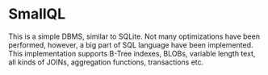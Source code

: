 # SmallQL
This is a simple DBMS, similar to SQLite.
Not many optimizations have been performed, however, a big part of SQL language have been implemented.
This implementation supports B-Tree indexes, BLOBs, variable length text, all kinds of JOINs, aggregation functions, transactions etc.

